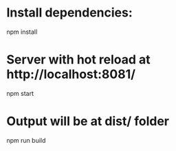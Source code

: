 # Install dependencies:

npm install

# Server with hot reload at http://localhost:8081/

npm start

# Output will be at dist/ folder

npm run build
